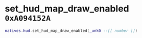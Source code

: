 # set_hud_map_draw_enabled `0xA094152A`

```lua
natives.hud.set_hud_map_draw_enabled(_unk0 --[[ number ]])
```